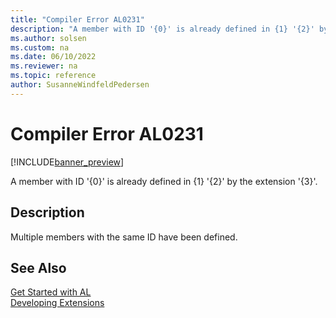 ```yaml
---
title: "Compiler Error AL0231"
description: "A member with ID '{0}' is already defined in {1} '{2}' by the extension '{3}'."
ms.author: solsen
ms.custom: na
ms.date: 06/10/2022
ms.reviewer: na
ms.topic: reference
author: SusanneWindfeldPedersen
---
```

[//]: # (START>DO_NOT_EDIT)
[//]: # (IMPORTANT:Do not edit any of the content between here and the END>DO_NOT_EDIT.)
[//]: # (Any modifications should be made in the .xml files in the ModernDev repo.)
# Compiler Error AL0231

[!INCLUDE[banner_preview](../includes/banner_preview.md)]

A member with ID '{0}' is already defined in {1} '{2}' by the extension '{3}'.

## Description
Multiple members with the same ID have been defined.  

[//]: # (IMPORTANT: END>DO_NOT_EDIT)
## See Also  
[Get Started with AL](../devenv-get-started.md)  
[Developing Extensions](../devenv-dev-overview.md)  